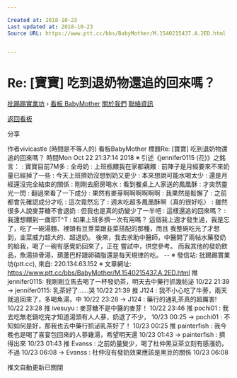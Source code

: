```yaml
---

Created at: 2018-10-23
Last updated at: 2018-10-23
Source URL: https://www.ptt.cc/bbs/BabyMother/M.1540215437.A.2ED.html


---
```


# Re: [寶寶] 吃到退奶物還追的回來嗎？


[批踢踢實業坊](https://www.ptt.cc/bbs/) › [看板 BabyMother](https://www.ptt.cc/bbs/BabyMother/index.html) [關於我們](https://www.ptt.cc/about.html) [聯絡資訊](https://www.ptt.cc/contact.html)

[返回看板](https://www.ptt.cc/bbs/BabyMother/index.html)

分享

作者vivicastle (時間是不等人的)
看板BabyMother
標題Re: \[寶寶\] 吃到退奶物還追的回來嗎？
時間Mon Oct 22 21:37:14 2018
※ 引述《jennifer0115 (花)》之銘言： : 寶寶目前7M多 : 全母奶 : 上班瓶餵我在家都親餵 : 前陣子是月經要來不來奶量已經掉了一些 : 今天上班擠奶沒想到奶又更少 : 本來想說可能水喝太少 : 還是月經還沒完全結束的關係 : 剛剛去廚房喝水 : 看到餐桌上人家送的鳳凰酥 : 才突然靈光一閃 : 翻過來看了一下成分 : 果然有麥芽啊啊啊啊啊啊 : 我果然是鬆懈了 : 之前都會先確認成分才吃 : 這次竟然忘了 : 週末吃超多鳳凰酥啊（真的很好吃） : 雖然很多人說麥芽糖不會退奶 : 但我也是真的奶變少了一半吧 : 這樣還追的回來嗎？ : 我還想餵到一歲耶T^T : 如果上班多擠一次有用嗎？ 這個我上週才發生過，我是忘了，吃了一碗湯麵、裡頭有豆芽菜跟韭菜搭配的那種，而且 我整碗吃光了才想到，韭菜威力超大的、超退奶。 後來，我去求助中醫師，中醫開了兩帖水藥發奶的給我，喝了一碗有感覺奶回來了，正在 嘗試中，供您參考。 而我其他的發奶飲品，魚湯排骨湯，葫蘆巴籽跟卵磷脂還是每天規律的吃。 -- ※ 發信站: 批踢踢實業坊(ptt.cc), 來自: 220.134.63.152 ※ 文章網址: <https://www.ptt.cc/bbs/BabyMother/M.1540215437.A.2ED.html>
推 jennifer0115: 我剛剛立馬去喝了一杯發奶茶，明天去中藥行抓幾帖泌 10/22 21:39
→ jennifer0115: 乳茶好了......哭 10/22 21:39
推 J124 : 我不小心吃了牛蒡，兩天就追回來了，多喝魚湯，中 10/22 23:28
→ J124 : 藥行的通乳茶真的超厲害! 10/22 23:28
推 ivesuyu : 麥芽糖不是中醫的麥芽！ 10/22 23:46
推 pochi01 : 我去吃無老鍋吃完才知道湯頭有人人蔘，奶退了不少， 10/23 00:25
→ pochi01 : 不知如何是好，那我也去中藥行抓泌乳茶好了！ 10/23 00:25
推 painterfish : 我今晚也是喝了喜宴包回來的人蔘雞湯，希望明天還 10/23 01:43
→ painterfish : 擠得出來 10/23 01:43
推 Evanss : 之前奶量變少，喝了杜仲黑豆茶立刻有感漲奶，不過 10/23 06:08
→ Evanss : 杜仲沒有發奶效果應該是黑豆的關係 10/23 06:08

推文自動更新已關閉

